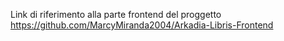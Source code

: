 Link di riferimento alla parte frontend del proggetto
https://github.com/MarcyMiranda2004/Arkadia-Libris-Frontend
